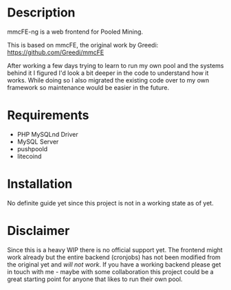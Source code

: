 Description
===========

mmcFE-ng is a web frontend for Pooled Mining.

This is based on mmcFE, the original work by Greedi:
https://github.com/Greedi/mmcFE

After working a few days trying to learn to run my own pool and the
systems behind it I figured I'd look a bit deeper in the code to
understand how it works. While doing so I also migrated the existing
code over to my own framework so maintenance would be easier in the
future.

Requirements
============

* PHP MySQLnd Driver
* MySQL Server
* pushpoold
* litecoind

Installation
============

No definite guide yet since this project is not in a working state as of
yet.

Disclaimer
==========

Since this is a heavy WIP there is no official support yet. The frontend
might work already but the entire backend (cronjobs) has not been
modified from the original yet and *will not work*. If you have a
working backend please get in touch with me - maybe with some
collaboration this project could be a great starting point for anyone
that likes to run their own pool.
